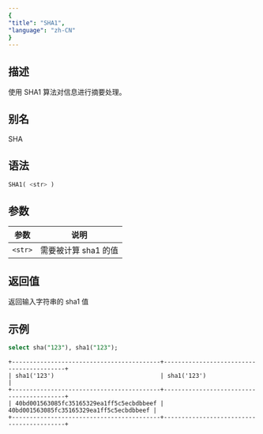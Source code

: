 ```yaml
---
{
"title": "SHA1",
"language": "zh-CN"
}
---
```


## 描述

使用 SHA1 算法对信息进行摘要处理。

## 别名
SHA

## 语法

``` sql
SHA1( <str> )
```

## 参数

| 参数      | 说明          |
|---------|-------------|
| `<str>` | 需要被计算 sha1 的值 |

## 返回值

返回输入字符串的 sha1 值


## 示例

```sql
select sha("123"), sha1("123");
```

```text
+------------------------------------------+------------------------------------------+
| sha1('123')                              | sha1('123')                              |
+------------------------------------------+------------------------------------------+
| 40bd001563085fc35165329ea1ff5c5ecbdbbeef | 40bd001563085fc35165329ea1ff5c5ecbdbbeef |
+------------------------------------------+------------------------------------------+
```
